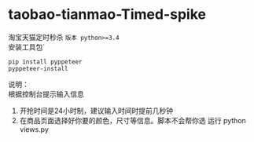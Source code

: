 # taobao-tianmao-Timed-spike
淘宝天猫定时秒杀
```版本 python>=3.4```  
安装工具包`
```
pip install pyppeteer
pyppeteer-install
```
  
说明：  
根据控制台提示输入信息  
1.  开抢时间是24小时制，建议输入时间时提前几秒钟  
2.  在商品页面选择好你要的颜色，尺寸等信息。脚本不会帮你选
运行 python views.py




